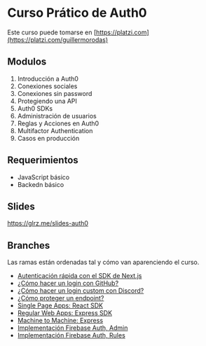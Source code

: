 # Curso Prático de Auth0
Este curso puede tomarse en [https://platzi.com](https://platzi.com/guillermorodas)

## Modulos
1. Introducción a Auth0
2. Conexiones sociales
3. Conexiones sin password
4. Protegiendo una API
5. Auth0 SDKs
6. Administración de usuarios
7. Reglas y Acciones en Auth0
8. Multifactor Authentication
9. Casos en producción

## Requerimientos
* JavaScript básico
* Backedn básico

## Slides
https://glrz.me/slides-auth0

## Branches
Las ramas están ordenadas tal y cómo van aparenciendo el curso.
* [Autenticación rápida con el SDK de Next.js](https://github.com/glrodasz/platzi-practico-auth0/tree/develop/packages/favlr)
* [¿Cómo hacer un login con GitHub?](https://github.com/glrodasz/platzi-practico-auth0/tree/como-hacer-un-login-con-github)
* [¿Cómo hacer un login custom con Discord?](https://github.com/glrodasz/platzi-practico-auth0/tree/como-hacer-un-login-custom-con-discord)
* [¿Cómo proteger un endpoint?](https://github.com/glrodasz/platzi-practico-auth0/tree/como-proteger-un-endpoint)
* [Single Page Apps: React SDK](https://github.com/glrodasz/platzi-practico-auth0/tree/single-page-apps-react-sdk)
* [Regular Web Apps: Express SDK](https://github.com/glrodasz/platzi-practico-auth0/tree/regular-web-apps-express-sdk)
* [Machine to Machine: Express](https://github.com/glrodasz/platzi-practico-auth0/tree/machine-to-machine-express)
* [Implementación Firebase Auth, Admin](https://github.com/glrodasz/platzi-practico-auth0/tree/implementacion-firebase-auth-admin)
* [Implementación Firebase Auth, Rules](https://github.com/glrodasz/platzi-practico-auth0/tree/implementacion-firebase-auth-rules)
